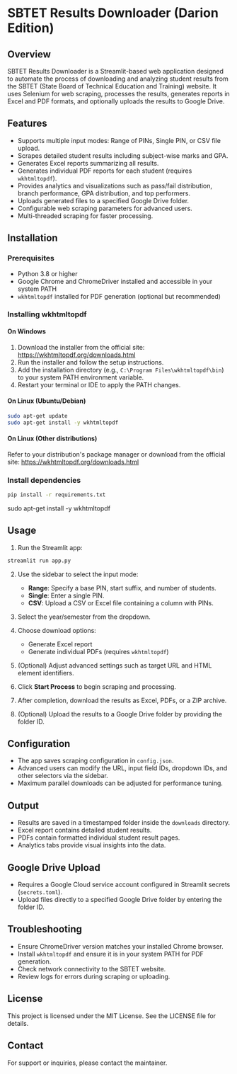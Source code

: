 # SBTET Results Downloader (Darion Edition)

## Overview
SBTET Results Downloader is a Streamlit-based web application designed to automate the process of downloading and analyzing student results from the SBTET (State Board of Technical Education and Training) website. It uses Selenium for web scraping, processes the results, generates reports in Excel and PDF formats, and optionally uploads the results to Google Drive.

## Features
- Supports multiple input modes: Range of PINs, Single PIN, or CSV file upload.
- Scrapes detailed student results including subject-wise marks and GPA.
- Generates Excel reports summarizing all results.
- Generates individual PDF reports for each student (requires `wkhtmltopdf`).
- Provides analytics and visualizations such as pass/fail distribution, branch performance, GPA distribution, and top performers.
- Uploads generated files to a specified Google Drive folder.
- Configurable web scraping parameters for advanced users.
- Multi-threaded scraping for faster processing.

## Installation

### Prerequisites
- Python 3.8 or higher
- Google Chrome and ChromeDriver installed and accessible in your system PATH
- `wkhtmltopdf` installed for PDF generation (optional but recommended)

### Installing wkhtmltopdf

#### On Windows
1. Download the installer from the official site: https://wkhtmltopdf.org/downloads.html
2. Run the installer and follow the setup instructions.
3. Add the installation directory (e.g., `C:\Program Files\wkhtmltopdf\bin`) to your system PATH environment variable.
4. Restart your terminal or IDE to apply the PATH changes.

#### On Linux (Ubuntu/Debian)
```bash
sudo apt-get update
sudo apt-get install -y wkhtmltopdf
```

#### On Linux (Other distributions)
Refer to your distribution's package manager or download from the official site: https://wkhtmltopdf.org/downloads.html

### Install dependencies
```bash
pip install -r requirements.txt
```
sudo apt-get install -y wkhtmltopdf

## Usage

1. Run the Streamlit app:
```bash
streamlit run app.py
```

2. Use the sidebar to select the input mode:
   - **Range**: Specify a base PIN, start suffix, and number of students.
   - **Single**: Enter a single PIN.
   - **CSV**: Upload a CSV or Excel file containing a column with PINs.

3. Select the year/semester from the dropdown.

4. Choose download options:
   - Generate Excel report
   - Generate individual PDFs (requires `wkhtmltopdf`)

5. (Optional) Adjust advanced settings such as target URL and HTML element identifiers.

6. Click **Start Process** to begin scraping and processing.

7. After completion, download the results as Excel, PDFs, or a ZIP archive.

8. (Optional) Upload the results to a Google Drive folder by providing the folder ID.

## Configuration

- The app saves scraping configuration in `config.json`.
- Advanced users can modify the URL, input field IDs, dropdown IDs, and other selectors via the sidebar.
- Maximum parallel downloads can be adjusted for performance tuning.

## Output

- Results are saved in a timestamped folder inside the `downloads` directory.
- Excel report contains detailed student results.
- PDFs contain formatted individual student result pages.
- Analytics tabs provide visual insights into the data.

## Google Drive Upload

- Requires a Google Cloud service account configured in Streamlit secrets (`secrets.toml`).
- Upload files directly to a specified Google Drive folder by entering the folder ID.

## Troubleshooting

- Ensure ChromeDriver version matches your installed Chrome browser.
- Install `wkhtmltopdf` and ensure it is in your system PATH for PDF generation.
- Check network connectivity to the SBTET website.
- Review logs for errors during scraping or uploading.

## License

This project is licensed under the MIT License. See the LICENSE file for details.

## Contact

For support or inquiries, please contact the maintainer.
